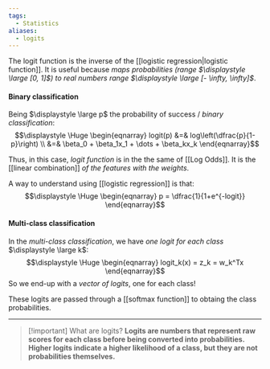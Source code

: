 ```yaml
---
tags:
  - Statistics
aliases:
  - logits
---
```

The logit function is the inverse of the [[logistic regression|logistic function]]. It is useful because *maps probabilities (range $\displaystyle \large [0, 1]$) to real numbers range $\displaystyle \large [- \infty, \infty]$*.

#### Binary classification

Being $\displaystyle \large p$ the probability of success / *binary classification*:
$$\displaystyle \Huge \begin{eqnarray} 
logit(p) &=& log\left(\dfrac{p}{1-p}\right) \\
&=& \beta_0 + \beta_1x_1 + \dots + \beta_kx_k
\end{eqnarray}$$

Thus, in this case,  *logit function* is in the the same of [[Log Odds]].  It is the [[linear combination]] *of the features with the weights*.

A way to understand using [[logistic regression]] is that:
$$\displaystyle \Huge \begin{eqnarray} 
p = \dfrac{1}{1+e^{-logit}}
\end{eqnarray}$$

#### Multi-class classification

In the *multi-class classification*, we have *one logit for each class* $\displaystyle \large k$:
$$\displaystyle \Huge \begin{eqnarray} 
logit_k(x) = z_k = w_k^Tx
\end{eqnarray}$$
So we end-up with a *vector of logits*, one for each class!

These logits are passed through a [[softmax function]] to obtaing the class probabilities.

---

>[!important] What are logits?
>**Logits are numbers that represent raw scores for each class before being converted into probabilities. Higher logits indicate a higher likelihood of a class, but they are not probabilities themselves.**
